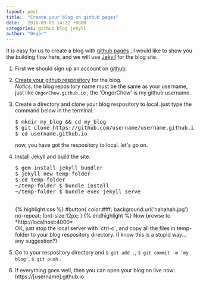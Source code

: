 ```yaml
---
layout: post
title:  "Create your blog on github pages"
date:   2016-09-01 14:22 +0800
categories: github blog jekyll
author: "Ongor"
---
```


It is easy for us to create a blog with [github pages](https://pages.github.com/) , I would like to show you the building flow here, and we will use [Jekyll](https://jekyllrb.com/) for the blog site.

1. First we should sign up an account on [github](https://github.com/).

2. [Create your github respository](https://github.com/new) for the blog. <br/>*Notics:* the blog repository name must be the same as your username, just like `OngorChow.github.io` , the 'OngorChow' is my github username.

3. Create a directory and clone your blog respository to local. just type the command below in the terminal.<br/>
    <pre>$ mkdir my_blog && cd my_blog<br/>$ git clone https://github.com/username/username.github.io<br/>$ cd username.github.io</pre>
    now, you have got the respository to local. let's go on.
    
4. Install Jekyll and build the site.<br/>
   <pre>
   $ gem install jekyll bundler
   $ jekyll new temp-folder
   $ cd temp-folder
   ~/temp-folder $ bundle install
   ~/temp-folder $ bundle exec jekyll serve
   </pre>
   <br/>
   {% highlight css %}
   #button{
       color:#fff;
       background:url('hahahah.jpg') no-repeat;
       font-size:12px;
   }
   {% endhighlight %}
   Now browse to *http://localhost:4000*
   <br/>
   OK, just stop the local server with `ctrl-c`, and copy all the files in temp-folder to your blog respository directory. (I know this is a stupid way... any suggestion?)
   
5. Go to your respository directory and `$ git add .`, `$ git commit -m 'my blog'`, `$ git push` . 

6. If everything goes well, then you can open your blog on live now: https://[username].github.io

   